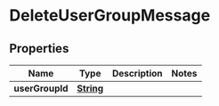 

# DeleteUserGroupMessage


## Properties

| Name | Type | Description | Notes |
|------------ | ------------- | ------------- | -------------|
|**userGroupId** | [**String**](String.md) |  |  |



